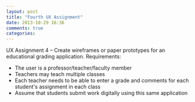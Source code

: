 ```yaml
---
layout: post
title: "Fourth UX Assignment"
date: 2013-10-29 16:36
comments: true
categories: 
---
```


UX Assignment 4 – Create wireframes or paper prototypes for an educational grading application. Requirements:

- The user is a professor/teacher/faculty member
- Teachers may teach multiple classes
- Each teacher needs to be able to enter a grade and comments for each student's assignment in each class
- Assume that students submit work digitally using this same application
